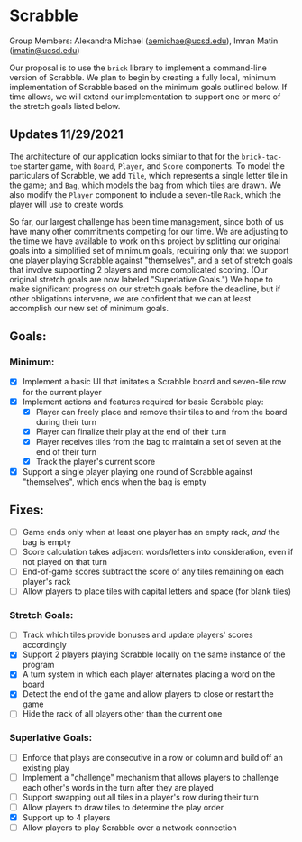 # Scrabble

Group Members: Alexandra Michael (aemichae@ucsd.edu), Imran Matin (imatin@ucsd.edu)

Our proposal is to use the `brick` library to implement a command-line version of Scrabble.
We plan to begin by creating a fully local, minimum implementation of Scrabble based on the
minimum goals outlined below. If time allows, we will extend our implementation to support
one or more of the stretch goals listed below.

## Updates 11/29/2021

The architecture of our application looks similar to that for the `brick-tac-toe` starter game,
with `Board`, `Player`, and `Score` components. To model the particulars of Scrabble, we add
`Tile`, which represents a single letter tile in the game; and `Bag`, which models the
bag from which tiles are drawn. We also modify the `Player` component to include a seven-tile
`Rack`, which the player will use to create words.

So far, our largest challenge has been time management, since both of us have many other
commitments competing for our time. We are adjusting to the time we have available to work on this
project by splitting our original goals into a simplified set of minimum goals, requiring only
that we support one player playing Scrabble against "themselves", and a set of stretch goals
that involve supporting 2 players and more complicated scoring. (Our original stretch goals are
now labeled "Superlative Goals.") We hope to make significant progress on our stretch goals before
the deadline, but if other obligations intervene, we are confident that we can at least accomplish
our new set of minimum goals.


## Goals:

### Minimum:
- [x] Implement a basic UI that imitates a Scrabble board and seven-tile row for the current player
- [x] Implement actions and features required for basic Scrabble play:
  - [x] Player can freely place and remove their tiles to and from the board during their turn
  - [x] Player can finalize their play at the end of their turn
  - [x] Player receives tiles from the bag to maintain a set of seven at the end of their turn
  - [x] Track the player's current score
- [x] Support a single player playing one round of Scrabble against "themselves", which ends
  when the bag is empty

## Fixes:
- [ ] Game ends only when at least one player has an empty rack, *and* the bag is empty
- [ ] Score calculation takes adjacent words/letters into consideration, even if not played
  on that turn
- [ ] End-of-game scores subtract the score of any tiles remaining on each player's rack
- [ ] Allow players to place tiles with capital letters and space (for blank tiles)

### Stretch Goals:
- [ ] Track which tiles provide bonuses and update players' scores accordingly
- [x] Support 2 players playing Scrabble locally on the same instance of the program
- [x] A turn system in which each player alternates placing a word on the board
- [x] Detect the end of the game and allow players to close or restart the game
- [ ] Hide the rack of all players other than the current one

### Superlative Goals:
- [ ] Enforce that plays are consecutive in a row or column and build off an existing play
- [ ] Implement a "challenge" mechanism that allows players to challenge each other's words in
  the turn after they are played
- [ ] Support swapping out all tiles in a player's row during their turn
- [ ] Allow players to draw tiles to determine the play order
- [x] Support up to 4 players
- [ ] Allow players to play Scrabble over a network connection
